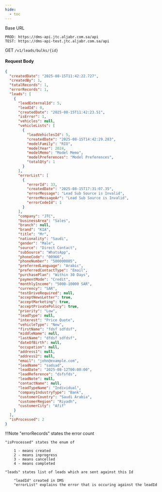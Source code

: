```yaml
---
hide:
  - toc
---
```


Base URL
```
PROD: https://dms-api.jtc.aljabr.com.sa/api
TEST: https://dms-api-test.jtc.aljabr.com.sa/api
```
<a><span class="http-get">GET</span></a> `/v1/leads/bulks/{id}`

#### Request Body
```json
{
  "createdDate": "2025-08-15T11:42:22.727",
  "createdBy": 1,
  "totalRecords": 1,
  "errorRecords": 1,
  "leads": [
    {
      "leadExternalId": 5,
      "leadId": 0,
      "createdDate": "2025-08-15T11:42:23.51",
      "isError": 1,
      "vehicles": null,
      "vehicleLists": [
        {
          "leadVehiclesId": 5,
          "createdDate": "2025-08-15T14:42:29.283",
          "modelFamily": "RIO",
          "modelYear": 2024,
          "modelMemo": "Model Memo",
          "modelPreferences": "Model Preferences",
          "totalQty": 1
        }
      ],
      "errorList": [
        {
          "errorId": 33,
          "createdDate": "2025-08-15T17:31:07.35",
          "errorMessage": "Lead Sub Source is Invalid",
          "errorMessageAr": "Lead Sub Source is Invalid",
          "errorCodeId": 1
        }
      ],
      "company": "JTC",
      "businessArea": "Sales",
      "branch": null,
      "brand": "KIA",
      "title": "Mr",
      "nationality": "Saudi",
      "gender": "Male",
      "source": "Direct Contact",
      "subSource": "WhatsApp",
      "phoneCode": "00966",
      "phoneNumber": "500000005",
      "preferredLanguage": "Arabic",
      "preferredContactType": "Email",
      "purchasePlan": "Within 30 Days",
      "paymentMode": "Credit",
      "monthlyIncome": "5000-10000 SAR",
      "currency": "SAR",
      "testDriveRequired": null,
      "acceptNewsLetter": true,
      "acceptMarketing": true,
      "acceptPrivatePolicy": true,
      "priority": "Low",
      "leadType": null,
      "interest": "Price Quote",
      "vehicleType": "New",
      "firstName": "fdsf sdfdsf",
      "middleName": null,
      "lastName": "dfdsf sdfdsf",
      "dateOfBirth": null,
      "occupation": null,
      "address1": null,
      "address2": null,
      "email": "john@example.com",
      "leadName": "sadsad",
      "leadDate": "2025-08-12T00:00:00",
      "leadReference": "dsfsfds",
      "leadNote": null,
      "contactName": null,
      "leadTypeName": "Individual",
      "companyIndustryType": "Bank",
      "customerCountry": "Saudi Arabia",
      "customerRegion": "Riyadh",
      "customerCity": "Afif"
    }
  ],
  "isProcessed": 2
}
``` 

!!!Note
    "errorRecords" states the error count
        
    "isProcessed" states the enum of

        1 - means created
        2 - means inprogress
        3 - means cancelled
        4 - means completed

    "leads" states list of leads which are sent against this Id

        "leadId" created in DMS
        "errorList" explains the error that is occuring against the leadId